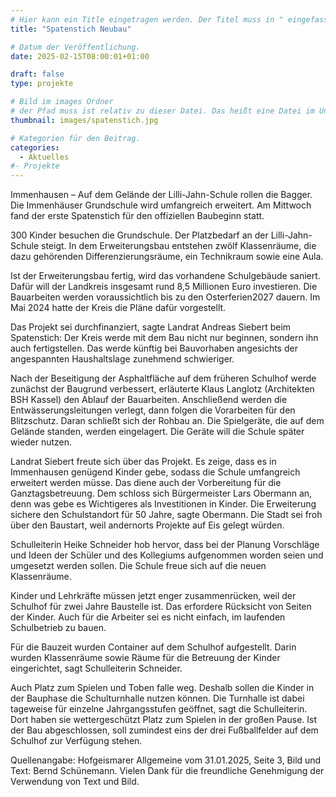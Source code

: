 ```yaml
---
# Hier kann ein Title eingetragen werden. Der Titel muss in " eingefasst sein
title: "Spatenstich Neubau"

# Datum der Veröffentlichung.
date: 2025-02-15T08:00:01+01:00

draft: false
type: projekte

# Bild im images Ordner
# der Pfad muss ist relativ zu dieser Datei. Das heißt eine Datei im Unterordner "images" wird über images/dateiname.jpg angegeben.
thumbnail: images/spatenstich.jpg

# Kategorien für den Beitrag.
categories:
  - Aktuelles
#- Projekte
---
```


Immenhausen – Auf dem Gelände der Lilli-Jahn-Schule rollen die Bagger. Die Immenhäuser Grundschule wird umfangreich erweitert. Am Mittwoch fand der erste Spatenstich für den offiziellen Baubeginn statt.

300 Kinder besuchen die Grundschule. Der Platzbedarf an der Lilli-Jahn-Schule steigt. In dem Erweiterungsbau entstehen zwölf Klassenräume, die dazu gehörenden Differenzierungsräume, ein Technikraum sowie eine Aula.

Ist der Erweiterungsbau fertig, wird das vorhandene Schulgebäude saniert. Dafür will der Landkreis insgesamt rund 8,5 Millionen Euro investieren. Die Bauarbeiten werden voraussichtlich bis zu den Osterferien2027 dauern. Im Mai 2024 hatte der Kreis die Pläne dafür vorgestellt.

Das Projekt sei durchfinanziert, sagte Landrat Andreas Siebert beim Spatenstich: Der Kreis werde mit dem Bau nicht nur beginnen, sondern ihn auch fertigstellen. Das werde künftig bei Bauvorhaben angesichts der angespannten Haushaltslage zunehmend schwieriger.

Nach der Beseitigung der Asphaltfläche auf dem früheren Schulhof werde zunächst der Baugrund verbessert, erläuterte Klaus Langlotz (Architekten BSH Kassel) den Ablauf der Bauarbeiten. Anschließend werden die Entwässerungsleitungen verlegt, dann folgen die Vorarbeiten für den Blitzschutz. Daran schließt sich der Rohbau an. Die Spielgeräte, die auf dem Gelände standen, werden eingelagert. Die Geräte will die Schule später wieder nutzen.

Landrat Siebert freute sich über das Projekt. Es zeige, dass es in Immenhausen genügend Kinder gebe, sodass die Schule umfangreich erweitert werden müsse. Das diene auch der Vorbereitung für die Ganztagsbetreuung. Dem schloss sich Bürgermeister Lars Obermann an, denn was gebe es Wichtigeres als Investitionen in Kinder. Die Erweiterung sichere den Schulstandort für 50 Jahre, sagte Obermann. Die Stadt sei froh über den Baustart, weil andernorts Projekte auf Eis gelegt würden.

Schulleiterin Heike Schneider hob hervor, dass bei der Planung Vorschläge und Ideen der Schüler und des Kollegiums aufgenommen worden seien und umgesetzt werden sollen. Die Schule freue sich auf die neuen Klassenräume.

Kinder und Lehrkräfte müssen jetzt enger zusammenrücken, weil der Schulhof für zwei Jahre Baustelle ist. Das erfordere Rücksicht von Seiten der Kinder. Auch für die Arbeiter sei es nicht einfach, im laufenden Schulbetrieb zu bauen.

Für die Bauzeit wurden Container auf dem Schulhof aufgestellt. Darin wurden Klassenräume sowie Räume für die Betreuung der Kinder eingerichtet, sagt Schulleiterin Schneider.

Auch Platz zum Spielen und Toben falle weg. Deshalb sollen die Kinder in der Bauphase die Schulturnhalle nutzen können. Die Turnhalle ist dabei tageweise für einzelne Jahrgangsstufen geöffnet, sagt die Schulleiterin. Dort haben sie wettergeschützt Platz zum Spielen in der großen Pause. Ist der Bau abgeschlossen, soll zumindest eins der drei Fußballfelder auf dem Schulhof zur Verfügung stehen. 


Quellenangabe: Hofgeismarer Allgemeine vom 31.01.2025, Seite 3, Bild und Text: Bernd Schünemann. Vielen Dank für die freundliche Genehmigung der Verwendung von Text und Bild.
